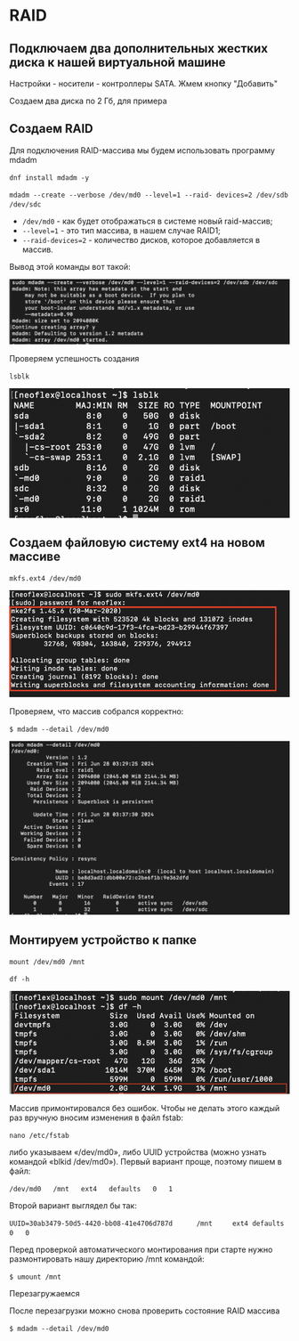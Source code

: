 # RAID

##  Подключаем два дополнительных жестких диска к нашей виртуальной машине

Настройки - носители - контроллеры SATA.  Жмем кнопку "Добавить"

Создаем два диска по 2 Гб, для примера

## Создаем RAID

Для подключения RAID-массива мы будем использовать программу mdadm

`dnf install mdadm -y`

`mdadm --create --verbose /dev/md0 --level=1 --raid- devices=2 /dev/sdb /dev/sdc`

- `/dev/md0` - как будет отображаться в системе новый raid-массив;
- `--level=1` - это тип массива, в нашем случае RAID1;
- `--raid-devices=2` - количество дисков, которое добавляется в массив.

Вывод этой команды вот такой:

![mdadm output](./img/mdadm_raid_creation.png)

Проверяем успешность создания 

`lsblk`

![lsblk output](./img/lsblk.png)

## Создаем файловую систему ext4 на новом массиве

`mkfs.ext4 /dev/md0`

![mkfs output](./img/mkfs.png)

Проверяем, что массив собрался корректно:

`$ mdadm --detail /dev/md0`

![mdadm detail](./img/mdadm_detail.png)

## Монтируем устройство к папке

`mount /dev/md0 /mnt`

`df -h`

![mount](./img/mount.png)

Массив примонтировался без ошибок. Чтобы не делать этого каждый раз вручную вносим изменения в файл fstab:

`nano /etc/fstab`

либо указываем «/dev/md0», либо UUID устройства (можно узнать командой «blkid /dev/md0»). Первый вариант проще, поэтому пишем в файл:

`/dev/md0   /mnt   ext4   defaults   0   1`

Второй вариант выглядел бы так:

`UUID=30ab3479-50d5-4420-bb08-41e4706d787d      /mnt     ext4
defaults   0   0`

Перед проверкой      автоматического       монтирования           при      старте            нужно размонтировать нашу директорию /mnt командой:

`$ umount /mnt`

Перезагружаемся

После перезагрузки можно снова проверить состояние RAID массива

`$ mdadm --detail /dev/md0`
